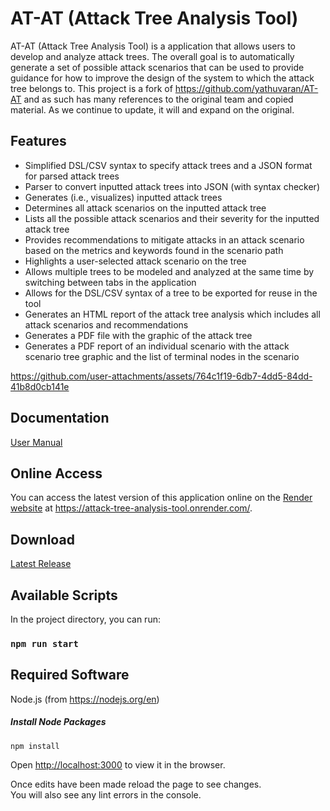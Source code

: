 # AT-AT (Attack Tree Analysis Tool)

AT-AT (Attack Tree Analysis Tool) is a application that allows users to develop and analyze attack trees. The overall goal is to automatically generate a set of possible attack scenarios that can be used to provide guidance for how to improve the design of the system to which the attack tree belongs to. This project is a fork of https://github.com/yathuvaran/AT-AT and as such has many references to the original team and copied material. As we continue to update, it will and expand on the original.

## Features

- Simplified DSL/CSV syntax to specify attack trees and a JSON format for parsed attack trees
- Parser to convert inputted attack trees into JSON (with syntax checker)
- Generates (i.e., visualizes) inputted attack trees
- Determines all attack scenarios on the inputted attack tree
- Lists all the possible attack scenarios and their severity for the inputted attack tree
- Provides recommendations to mitigate attacks in an attack scenario based on the metrics and keywords found in the scenario path
- Highlights a user-selected attack scenario on the tree
- Allows multiple trees to be modeled and analyzed at the same time by switching between tabs in the application
- Allows for the DSL/CSV syntax of a tree to be exported for reuse in the tool
- Generates an HTML report of the attack tree analysis which includes all attack scenarios and recommendations
- Generates a PDF file with the graphic of the attack tree
- Generates a PDF report of an individual scenario with the attack scenario tree graphic and the list of terminal nodes in the scenario


https://github.com/user-attachments/assets/764c1f19-6db7-4dd5-84dd-41b8d0cb141e


## Documentation

[User Manual](docs/ESE%20AT%20AT%20User%20Manual.pdf)

## Online Access

You can access the latest version of this application online on the [Render website](https://attack-tree-analysis-tool.onrender.com/) at https://attack-tree-analysis-tool.onrender.com/.

## Download

[Latest Release](https://github.com/Empowering-Secure-Elections/ESE-Attack_Tree-Analysis_Tool/releases/tag/v2.0.0)

## Available Scripts

In the project directory, you can run:

### `npm run start`

## Required Software

Node.js (from https://nodejs.org/en)

##### Install Node Packages

`npm install`

Open [http://localhost:3000](http://localhost:3000) to view it in the browser.

Once edits have been made reload the page to see changes.\
You will also see any lint errors in the console.
